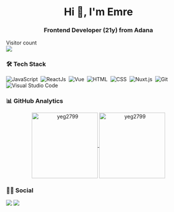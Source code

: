 <h1 align="center">Hi 👋, I'm Emre</h1>
<h3 align="center">Frontend Developer (21y) from Adana</h3>

<p> 
  Visitor count<br>
  <img src="https://profile-counter.glitch.me/yeg2799/count.svg" />
</p>

### 🛠 Tech Stack

![JavaScript](https://img.shields.io/badge/-JavaScript-05122A?style=flat&logo=javascript)&nbsp;
![ReactJs](https://img.shields.io/badge/-ReactJs-05122A?logo=react&logoColor=#10D7F5)&nbsp;
![Vue](https://img.shields.io/badge/-Vue-05122A?style=flat&logo=vue.js)&nbsp;
![HTML](https://img.shields.io/badge/-HTML-05122A?style=flat&logo=HTML5&logoColor=E34F26)&nbsp;
![CSS](https://img.shields.io/badge/-CSS-05122A?style=flat&logo=CSS3&logoColor=239120)&nbsp;
![Nuxt.js](https://img.shields.io/badge/nuxt.js-05122A?style=flat&logo=nuxt.js)&nbsp;
![Git](https://img.shields.io/badge/-Git-05122A?style=flat&logo=git)&nbsp;
![Visual Studio Code](https://img.shields.io/badge/-Visual%20Studio%20Code-05122A?style=flat&logo=visual-studio-code&logoColor=007ACC)&nbsp;


### 📊 GitHub Analytics

<p align="center">
<a href="https://github.com/yeg2799">
  <img height="180em" align="center" src="https://github-readme-stats.vercel.app/api?username=yeg2799&show_icons=true&locale=en&theme=algolia&include_all_commits=true&count_private=true" alt="yeg2799"/>
  <img height="180em" align="center" src="https://github-readme-stats.vercel.app/api/top-langs?username=yeg2799&show_icons=true&locale=en&layout=compact&langs_count=8&theme=algolia" alt="yeg2799"/>
</a>
</p>

### 🤝🏻 Social

<p align="left">
<a  href="https://www.instagram.com/_emrguzel_/"><img src="https://img.shields.io/badge/INSTAGRAM -%23E4405F.svg?&style=for-the-badge&logo=instagram&logoColor=white"></a>
<a href="https://www.linkedin.com/in/emre-güzel-6bb4101a2//"><img src="https://img.shields.io/badge/LINKEDIN -%230077B5.svg?&style=for-the-badge&logo=linkedin&logoColor=white"></a> 



